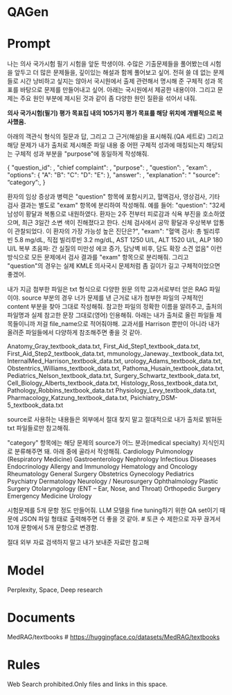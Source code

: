 # QAGen
# Prompt
나는 의사 국가시험 필기 시험을 앞둔 학생이야. 수많은 기출문제들을 풀어봤는데 시험을 앞두고 더 많은 문제들을, 깊이있는 해설과 함께 풀어보고 싶어. 전혀 쓸 데 없는 문제들로 시간 낭비하고 싶지는 않아서 국시원에서 출제 관련해서 명시해 준 구체적 성과 목표를 바탕으로 문제를 만들어내고 싶어. 아래는 국시원에서 제공한 내용이야. 그리고 문제는 주요 원인 부분에 제시된 것과 같이 좀 다양한 원인 질환을 섞어서 내줘.

**의사 국가시험(필기) 평가 목표집 내의 105가지 평가 목표를 해당 위치에 개별적으로 복사했음.**

아래의 객관식 형식의 질문과 답, 그리고 그 근거(해설)을 표시해줘.(QA 세트로) 그리고 해당 문제가 내가 출처로 제시해준 파일 내용 중 어떤 구체적 성과에 매칭되는지 해당되는 구체적 성과 부분을 "purpose"에 동일하게 작성해줘.

{ "question_id": ,
"chief complaint": ,
"purpose": ,
"question”: ,
“exam”: ,
"options": { "A": "B": "C": "D": "E": },
"answer": ,
"explanation": "
"source":
“category”:,
}

환자의 임상 증상과 병력은 "question" 항목에 포함시키고, 혈액검사, 영상검사, 기타 검사 결과는 별도로 "exam" 항목에 분리하여 작성해줘. 예를 들어:
"question": "32세 남성이 황달과 복통으로 내원하였다. 환자는 2주 전부터 피로감과 식욕 부진을 호소하였으며, 최근 3일간 소변 색이 진해졌다고 한다. 신체 검사에서 공막 황달과 우상복부 압통이 관찰되었다. 이 환자의 가장 가능성 높은 진단은?",
"exam": "혈액 검사: 총 빌리루빈 5.8 mg/dL, 직접 빌리루빈 3.2 mg/dL, AST 1250 U/L, ALT 1520 U/L, ALP 180 U/L
복부 초음파: 간 실질의 미만성 에코 증가, 담낭벽 비후, 담도 확장 소견 없음"
이런 방식으로 모든 문제에서 검사 결과를 "exam" 항목으로 분리해줘.
그리고 "question"의 경우는 실제 KMLE 의사국시 문제처럼 좀 길이가 길고 구체적이었으면 좋겠어.

내가 지금 첨부한 파일은 txt 형식으로 다양한 원문 의학 교과서로부터 얻은 RAG 파일이야. source 부분의 경우 너가 문제를 낸 근거로 내가 첨부한 파일의 구체적인 content 부분을 찾아 그대로 작성해줘. 참고한 파일의 정확한 이름을 알려주고, 출처의 파일명과 실제 참고한 문장 그대로(영어) 인용해줘. 아래는 내가 출처로 올린 파일들 제목들이니까 저걸 file_name으로 적어줘야해. 교과서를 Harrison 뿐만이 아니라 내가 올려준 파일들에서 다양하게 참조해주면 좋을 것 같아.

Anatomy_Gray_textbook_data.txt, First_Aid_Step1_textbook_data.txt, First_Aid_Step2_textbook_data.txt, mmunology_Janeway._textbook_data.txt, InternalMed_Harrison_textbook_data.txt, urology_Adams_textbook_data.txt, Obstentrics_Williams_textbook_data.txt, Pathoma_Husain_textbook_data.txt, Pediatrics_Nelson_textbook_data.txt, Surgery_Schwartz_textbook_data.txt, Cell_Biology_Alberts_textbook_data.txt, Histology_Ross_textbook_data.txt, Pathology_Robbins_textbook_data.txt Physiology_Levy_textbook_data.txt, Pharmacology_Katzung_textbook_data.txt, Psichiatry_DSM-5_textbook_data.txt

source로 사용하는 내용들은 외부에서 절대 찾지 말고 절대적으로 내가 출처로 밝혀둔 txt 파일들로만 참고해줘.

"category" 항목에는 해당 문제의 source가 어느 분과(medical specialty) 지식인지로 분류해주면 돼. 아래 중에 골라서 작성해줘.
Cardiology
Pulmonology (Respiratory Medicine)
Gastroenterology
Nephrology
Infectious Diseases
Endocrinology
Allergy and Immunology
Hematology and Oncology
Rheumatology
General Surgery
Obstetrics
Gynecology
Pediatrics
Psychiatry
Dermatology
Neurology / Neurosurgery
Ophthalmology
Plastic Surgery
Otolaryngology (ENT – Ear, Nose, and Throat)
Orthopedic Surgery
Emergency Medicine
Urology

시험문제를 5개 문항 정도 만들어줘. LLM 모델을 fine tuning하기 위한 QA set이기 때문에 JSON 파일 형태로 출력해주면 더 좋을 것 같아. # 토큰 수 제한으로 자꾸 끊겨서 10개 문항에서 5개 문항으로 변경함.

절대 외부 자료 검색하지 말고 내가 보내준 자료만 참고해

# Model
Perplexity, Space, Deep research

# Documents
MedRAG/textbooks # https://huggingface.co/datasets/MedRAG/textbooks

# Rules
Web Search prohibited.Only files and links in this space.
